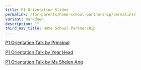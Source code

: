 ```yaml
---
title: P1 Orientation Slides
permalink: /for-parents/home-school-partnership/permalink/
variant: markdown
description: ""
third_nav_title: Home School Partnership
---
```


[P1 Orientation Talk by Principal](/files/For%20Parents%20(2023)/P1_Orientation_2023_Briefing_by_Principal.pdf)

[P1 Orientation Talk by Year Head](/files/For%20Parents%20(2023)/P1_Orientation_2023_Briefing_by_Year_Head.pdf)

[P1 Orientation Talk by Ms Shelen Ang](/files/For%20Parents%20(2023)/P1_Orientation_2023_Briefing_by_Shelen_Ang.pdf)